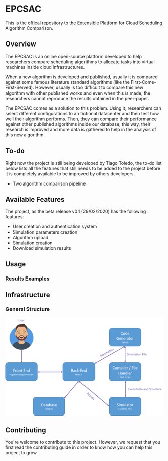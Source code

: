 # EPCSAC
This is the offical repository to the Extensible Platform for Cloud Scheduling Algorithm Comparison.

## Overview

The EPCSAC is an online open-source platform developed to help researchers compare scheduling algorithms to allocate tasks into virtual machines inside cloud infrastructures.

When a new algorithm is developed and published, usually it is compared against some famous literature standard algorithms (like the First-Come-First-Served). However, usually is too difficult to compare this new algorithm with other published works and even when this is made, the researchers cannot reproduce the results obtained in the peer-paper.

The EPCSAC comes as a solution to this problem. Using it, researchers can select different configurations to an fictional datacenter and then test how well their algorithm performs. Then, they can compare their performance against other published algorithms inside our database, this way, their research is improved and more data is gathered to help in the analysis of this new algorithm.

## To-do

Right now the project is still being developed by Tiago Toledo, the to-do list below lists all the features that still needs to be added to the project before it is completely available to be improved by others developers.

* Two algorithm comparison pipeline

## Available Features

The project, as the beta release v0.1 (29/02/2020) has the following features:

* User creation and authentication system
* Simulation parameters creation
* Algorithm upload
* Simulation creation
* Download simulation results

## Usage

### Results Examples

## Infrastructure

### General Structure

![EPCSAC Infrastructure](https://github.com/TNanukem/EPCSAC/blob/master/src/public/images/EPCSAC_General_Structure.png "EPCSAC Infrastructure")

## Contributing
You're welcome to contribute to this project. However, we request that you first read the contributing guide in order to know how you can help this project to grow.
